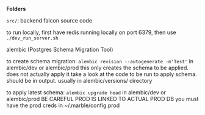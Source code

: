 **Folders**

`src/`: backend falcon source code


to run locally, first have redis running locally on port 6379, then use `./dev_run_server.sh`



alembic (Postgres Schema Migration Tool)

to create schema migration:
`alembic revision --autogenerate -m'Test'` in alembic/dev or alembic/prod
this only creates the schema to be applied. does not actually apply it
take a look at the code to be run to apply schema. should be in output. usually in alembic/versions/ directory

to apply latest schema:
`alembic upgrade head` in alembic/dev or alembic/prod
BE CAREFUL PROD IS LINKED TO ACTUAL PROD DB you must have the prod creds in ~/.marble/config.prod

